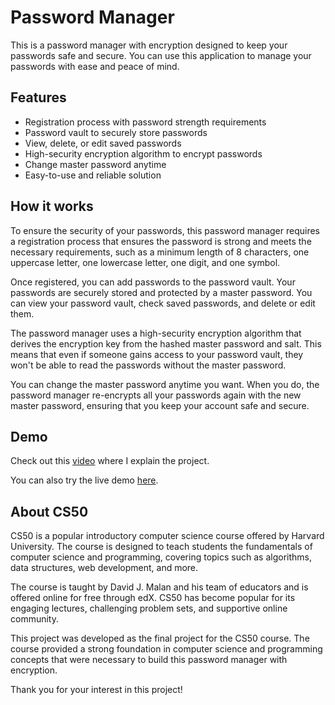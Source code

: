 # Password Manager

This is a password manager with encryption designed to keep your passwords safe and secure. You can use this application to manage your passwords with ease and peace of mind. 

## Features

- Registration process with password strength requirements
- Password vault to securely store passwords 
- View, delete, or edit saved passwords 
- High-security encryption algorithm to encrypt passwords 
- Change master password anytime 
- Easy-to-use and reliable solution 

## How it works

To ensure the security of your passwords, this password manager requires a registration process that ensures the password is strong and meets the necessary requirements, such as a minimum length of 8 characters, one uppercase letter, one lowercase letter, one digit, and one symbol.

Once registered, you can add passwords to the password vault. Your passwords are securely stored and protected by a master password. You can view your password vault, check saved passwords, and delete or edit them.

The password manager uses a high-security encryption algorithm that derives the encryption key from the hashed master password and salt. This means that even if someone gains access to your password vault, they won't be able to read the passwords without the master password.

You can change the master password anytime you want. When you do, the password manager re-encrypts all your passwords again with the new master password, ensuring that you keep your account safe and secure.

## Demo

Check out this [video](https://youtu.be/w19dV6dxTq0) where I explain the project.

You can also try the live demo [here](http://matheudev.pythonanywhere.com/).

## About CS50

CS50 is a popular introductory computer science course offered by Harvard University. The course is designed to teach students the fundamentals of computer science and programming, covering topics such as algorithms, data structures, web development, and more.

The course is taught by David J. Malan and his team of educators and is offered online for free through edX. CS50 has become popular for its engaging lectures, challenging problem sets, and supportive online community.

This project was developed as the final project for the CS50 course. The course provided a strong foundation in computer science and programming concepts that were necessary to build this password manager with encryption.

Thank you for your interest in this project!
